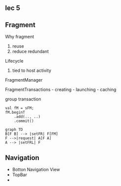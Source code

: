 ## lec 5
## Fragment

Why fragment
1. reuse 
2. reduce redundant

Lifecycle
1. tied to host activity

FragmentManager

FragmentTransactions
    - creating
    - launching
    - caching

group transaction

```
val fM = sFM;
fM.beginT
    .add(.., ..)
    .commit()
```

```mermaid
graph TD
B[F B] --> |setFR| F[FM]
F -->|request| A[F A]
A --> |setFRL| F

```

## Navigation
- Botton Navigation View
- TopBar
- 

